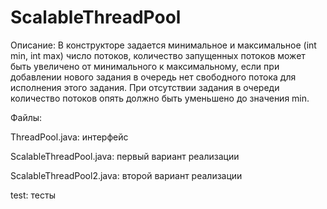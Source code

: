 # ScalableThreadPool


Описание:
В конструкторе задается минимальное и максимальное (int min, int max) число потоков, количество запущенных потоков может быть увеличено от минимального к максимальному, если при добавлении нового задания в очередь нет свободного потока для исполнения этого задания. 
При отсутствии задания в очереди количество потоков опять должно быть уменьшено до значения min.


Файлы:

ThreadPool.java: интерфейс

ScalableThreadPool.java: первый вариант реализации

ScalableThreadPool2.java: второй вариант реализации

test: тесты

